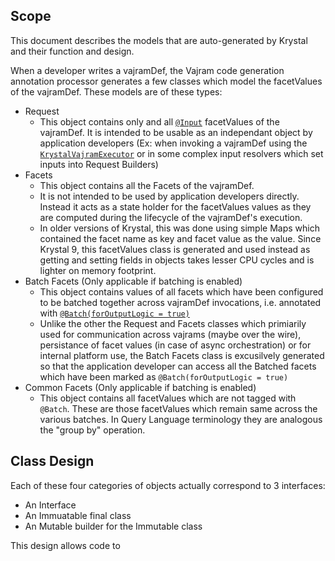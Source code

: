 ## Scope

This document describes the models that are auto-generated by Krystal and their function and design.

When a developer writes a vajramDef, the Vajram code generation annotation processor generates a few
classes which model the facetValues of the vajramDef. These models are of these types:

* Request
    * This object contains only and all [
      `@Input`](../vajramDef/vajramDef-java-sdk/src/main/java/com/flipkart/krystal/vajramDef/facets/Input.java)
      facetValues of the vajramDef. It is intended to be usable as an independant object by application
      developers (Ex: when
      invoking a vajramDef using the [
      `KrystalVajramExecutor`](../vajramDef/vajramDef-krystex/src/main/java/com/flipkart/krystal/vajramexecutor/krystex/KrystexVajramExecutor.java)
      or in some complex input resolvers which set inputs into Request Builders)
* Facets
    * This object contains all the Facets of the vajramDef.
    * It is not intended to be used by application developers directly. Instead it acts as a
      state holder for the facetValues values as
      they are computed during the lifecycle of the vajramDef's execution.
    * In older versions of Krystal, this was done using simple Maps which contained the facet name
      as key and facet value
      as the value. Since Krystal 9, this facetValues class is generated and used instead as getting and
      setting fields in objects takes lesser CPU cycles and is lighter on memory footprint.
* Batch Facets (Only applicable if batching is enabled)
    * This object contains values of all facets which have been configured to be batched together
      across vajramDef invocations, i.e. annotated with [
      `@Batch(forOutputLogic = true)`](../vajramDef/vajramDef-java-sdk/src/main/java/com/flipkart/krystal/vajramDef/batching/Batch.java)
    * Unlike the other the Request and Facets classes which primiarily used for communication across
      vajrams (maybe over the wire), persistance of facet values (in case of async orchestration) or
      for internal platform use, the Batch Facets class is excusilvely generated so that the
      application developer can access all the Batched facets which have been marked as
      `@Batch(forOutputLogic = true)`
* Common Facets (Only applicable if batching is enabled)
    * This object contains all facetValues which are not tagged with `@Batch`. These are those facetValues
      which remain same across the various batches. In Query Language terminology they are analogous
      the "group by" operation.

## Class Design

Each of these four categories of objects actually correspond to 3 interfaces:

* An Interface
* An Immuatable final class
* An Mutable builder for the Immutable class 

This design allows code to 